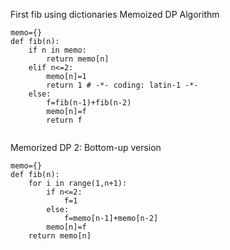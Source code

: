 First fib using dictionaries 
Memoized DP Algorithm
```
memo={}
def fib(n):
    if n in memo:
        return memo[n]
    elif n<=2:
        memo[n]=1 
        return 1 # -*- coding: latin-1 -*-
    else:
        f=fib(n-1)+fib(n-2)
        memo[n]=f
        return f
        
```		

Memorized DP 2: Bottom-up version
```
memo={}
def fib(n):
    for i in range(1,n+1):
        if n<=2:
            f=1
        else:
            f=memo[n-1]+memo[n-2]
        memo[n]=f
    return memo[n]
```    
    
    
